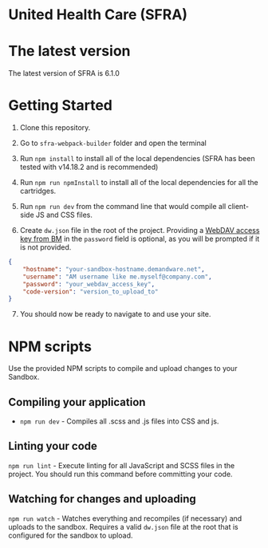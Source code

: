 # United Health Care (SFRA)

# The latest version

The latest version of SFRA is 6.1.0

# Getting Started

1. Clone this repository.

2. Go to `sfra-webpack-builder` folder and open the terminal

3. Run `npm install` to install all of the local dependencies (SFRA has been tested with v14.18.2 and is recommended)

4. Run `npm run npmInstall` to install all of the local dependencies for all the cartridges.

5. Run `npm run dev` from the command line that would compile all client-side JS and CSS files.

6. Create `dw.json` file in the root of the project. Providing a [WebDAV access key from BM](https://documentation.b2c.commercecloud.salesforce.com/DOC1/index.jsp?topic=%2Fcom.demandware.dochelp%2Fcontent%2Fb2c_commerce%2Ftopics%2Fadmin%2Fb2c_access_keys_for_business_manager.html) in the `password` field is optional, as you will be prompted if it is not provided.
```json
{
    "hostname": "your-sandbox-hostname.demandware.net",
    "username": "AM username like me.myself@company.com",
    "password": "your_webdav_access_key",
    "code-version": "version_to_upload_to"
}
```

7. You should now be ready to navigate to and use your site.

# NPM scripts
Use the provided NPM scripts to compile and upload changes to your Sandbox.

## Compiling your application

* `npm run dev` - Compiles all .scss and .js files into CSS and js.

## Linting your code

`npm run lint` - Execute linting for all JavaScript and SCSS files in the project. You should run this command before committing your code.

## Watching for changes and uploading

`npm run watch` - Watches everything and recompiles (if necessary) and uploads to the sandbox. Requires a valid `dw.json` file at the root that is configured for the sandbox to upload.